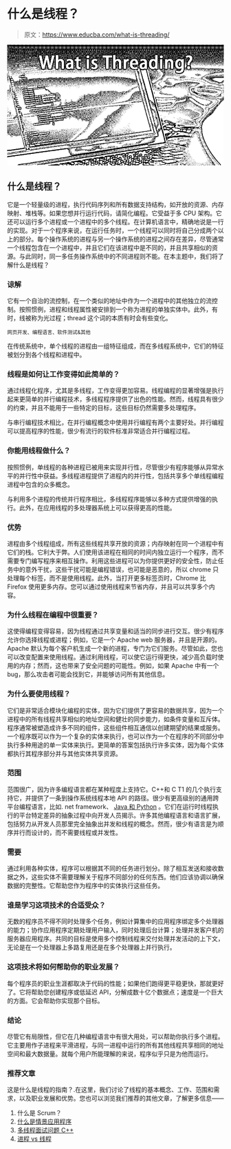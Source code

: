 # 什么是线程？

> 原文：<https://www.educba.com/what-is-threading/>

![What is Threading](img/ddf65f741b0354835b9db14f04497c05.png)



## 什么是线程？

它是一个轻量级的进程，执行代码序列和所有数据支持结构，如开放的资源、内存映射、堆栈等。如果您想并行运行代码，请简化编程。它受益于多 CPU 架构。它还可以运行多个进程或一个进程中的多个线程。在计算机语言中，精确地说是一行的实现。对于一个程序来说，在运行任务时，一个线程可以同时将自己分成两个以上的部分。每个操作系统的进程与另一个操作系统的进程之间存在差异，尽管通常一个线程包含在一个进程中，并且它们在该进程中是不同的，并且共享相似的资源。与此同时，同一多任务操作系统中的不同进程则不能。在本主题中，我们将了解什么是线程？

### 谅解

它有一个自治的流控制，在一个类似的地址中作为一个进程中的其他独立的流控制。按照惯例，进程和线程属性被安排到一个称为进程的单独实体中。此外，有时，线被称为光过程；thread 这个词的本质有时会有些变化。

<small>网页开发、编程语言、软件测试&其他</small>

在传统系统中，单个线程的进程由一组特征组成，而在多线程系统中，它们的特征被划分到各个线程和进程中。

### 线程是如何让工作变得如此简单的？

通过线程化程序，尤其是多线程，工作变得更加容易。线程编程的显著增强是执行起来更简单的并行编程技术，多线程程序提供了出色的性能。然而，线程具有很少的约束，并且不能用于一些特定的目标，这些目标仍然需要多处理程序。

与串行编程技术相比，在并行编程概念中使用并行编程有两个主要好处。并行编程可以提高程序的性能，很少有流行的软件标准非常适合并行编程过程。

### 你能用线程做什么？

按照惯例，单线程的各种进程已被用来实现并行性，尽管很少有程序能够从异常水平的并行性中获益。多线程进程提供了进程内的并行性，包括共享多个单线程编程进程中包含的众多概念。

与利用多个进程的传统并行程序相比，多线程程序能够以多种方式提供增强的执行。此外，在应用线程的多处理器系统上可以获得更高的性能。

### 优势

进程由多个线程组成，所有这些线程共享开放的资源；内存映射在同一个进程中有它们的栈。它利大于弊。人们使用该进程在相同的时间内独立运行一个程序，而不需要专门编写程序来相互操作。利用这些进程可以为你提供更好的安全性，防止任务中的意外干扰，这些干扰可能是编程错误，也可能是恶意的，所以 chrome 只处理每个标签，而不是使用线程。此外，当打开更多标签页时，Chrome 比 Firefox 使用更多内存。您可以通过使用线程来节省内存，并且可以共享多个内容。

### 为什么线程在编程中很重要？

这使得编程变得容易，因为线程通过共享变量和适当的同步进行交互。很少有程序允许你选择线程或进程；例如，它是一个 Apache web 服务器，并且是开源的。Apache 默认为每个客户机生成一个新的进程，专门为它们服务。尽管如此，您也可以改变配置来使用线程。通过利用线程，可以使它运行得更快，减少高负载时使用的内存；然而，这也带来了安全问题的可能性。例如，如果 Apache 中有一个 bug，那么攻击者可能会找到它，并能够访问所有其他信息。

### 为什么要使用线程？

它们是非常适合模块化编程的实体，因为它们提供了更容易的数据共享，因为一个进程中的所有线程共享相似的地址空间和健壮的同步能力，如条件变量和互斥体。程序通常被塑造成许多不同的组件，这些组件相互通信以创建期望的结果或服务。一个程序既可以作为一个复杂的实体来执行，也可以作为一个在程序的不同部分中执行多种用途的单一实体来执行。更简单的答案包括执行许多实体，因为每个实体都执行其程序部分并与其他实体共享资源。

### 范围

范围很广，因为许多编程语言都在某种程度上支持它。C++和 C T1 的几个执行支持它，并提供了一条到操作系统线程本地 API 的路径。很少有更高级别的通用跨平台编程语言，比如. net framework、 [Java 和 Python](https://www.educba.com/java-vs-python/) 。它们在运行时线程执行的平台特定差异的抽象过程中向开发人员揭示。许多其他编程语言和语言扩展，包括努力从开发人员那里完全抽象出并发和线程的概念。然而，很少有语言是为顺序并行而设计的，而不需要线程或并发性。

### 需要

通过利用各种实体，程序可以根据其不同的任务进行划分。除了相互发送和接收数据之外，这些实体不需要理解关于程序不同部分的任何东西。他们应该协调以确保数据的完整性。它帮助您作为程序中的实体执行这些任务。

### 谁是学习这项技术的合适受众？

无数的程序员不得不同时处理多个任务，例如计算集中的应用程序绑定多个处理器的能力；协作应用程序定期处理用户输入，同时处理后台计算；处理并发客户机的服务器应用程序。共同的目标是使用多个控制线程来交付处理并发活动的上下文，无论是在一个处理器上多路复用还是在多个处理器上并行执行。

### 这项技术将如何帮助你的职业发展？

每个程序员的职业生涯都取决于代码的性能；如果他们跑得更平稳更快，那就更好了。它将帮助您创建程序或低延迟 API，分解成数十亿个数据点；速度是一个巨大的方面。它会帮助你实现那个目标。

### 结论

尽管它有局限性，但它在几种编程语言中有很大用处，可以帮助你执行多个进程。它主要用作子进程来平滑进程，与同一进程中运行的所有其他线程共享相同的地址空间和最大数据量。就每个用户所能理解的来说，程序似乎只是为他而运行。

### 推荐文章

这是什么是线程的指南？.在这里，我们讨论了线程的基本概念、工作、范围和需求，以及职业发展和优势。您也可以浏览我们推荐的其他文章，了解更多信息——

1.  什么是 Scrum？
2.  [什么是情景应用程序](https://www.educba.com/what-is-sas/)
3.  [多线程面试问题 C++](https://www.educba.com/multithreading-interview-questions-c-plus-plus/)
4.  [进程 vs 线程](https://www.educba.com/process-vs-thread/)





